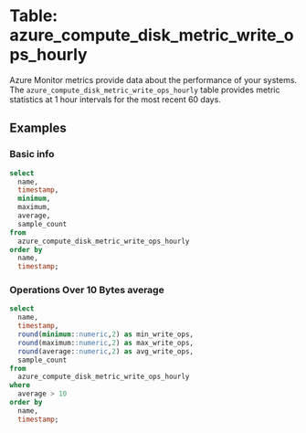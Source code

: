 # Table: azure_compute_disk_metric_write_ops_hourly

Azure Monitor metrics provide data about the performance of your systems. The `azure_compute_disk_metric_write_ops_hourly` table provides metric statistics at 1 hour intervals for the most recent 60 days.

## Examples

### Basic info

```sql
select
  name,
  timestamp,
  minimum,
  maximum,
  average,
  sample_count
from
  azure_compute_disk_metric_write_ops_hourly
order by
  name,
  timestamp;
```

### Operations Over 10 Bytes average

```sql
select
  name,
  timestamp,
  round(minimum::numeric,2) as min_write_ops,
  round(maximum::numeric,2) as max_write_ops,
  round(average::numeric,2) as avg_write_ops,
  sample_count
from
  azure_compute_disk_metric_write_ops_hourly
where
  average > 10
order by
  name,
  timestamp;
```
